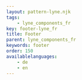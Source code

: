 ```yaml
---
layout: pattern-lyne.njk
tags: 
    - lyne_components_fr
key: footer-lyne_fr
title: Footer
parent: lyne_components_fr
keywords: footer
order: 150
availablelanguages: 
    - de
    - en
---
```

